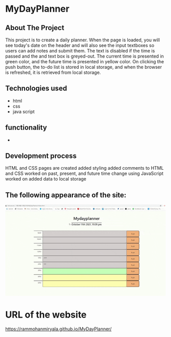 # MyDayPlanner

## About The Project

This project is to create a daily planner. When the page is loaded, you will see today's date on the header and will also see the input textboxes so users can add notes and submit them. The text is disabled if the time is passed and the and text box is greyed-out. The current time is presented in green color, and the future time is presented in yellow color.
On clicking the push button, the to-do list is stored in local storage, and when the browser is refreshed, it is retrieved from local storage.

## Technologies used

- html
- css
- java script

## functionality

-

## Development process

HTML and CSS pages are created
added styling
added comments to HTML and CSS
worked on past, present, and future time change using JavaScript
worked on added data to local storage

## The following appearance of the site:

![my portfolio](./assets/MyDayPlanner.gif)

# URL of the website

https://rammohanmiryala.github.io/MyDayPlanner/
